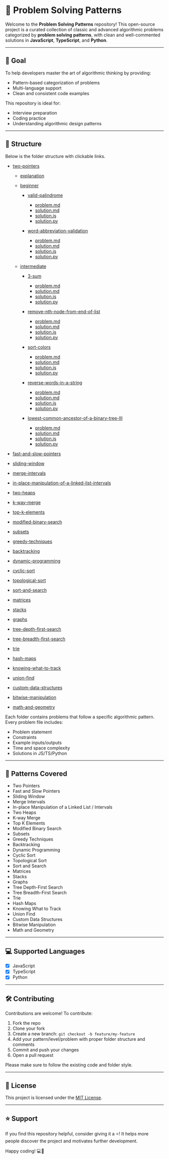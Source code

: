 # 🧠 Problem Solving Patterns

Welcome to the **Problem Solving Patterns** repository! This open-source project is a curated collection of classic and advanced algorithmic problems categorized by **problem solving patterns**, with clean and well-commented solutions in **JavaScript**, **TypeScript**, and **Python**.

---

## 🚀 Goal

To help developers master the art of algorithmic thinking by providing:

- Pattern-based categorization of problems
- Multi-language support
- Clean and consistent code examples

This repository is ideal for:

- Interview preparation
- Coding practice
- Understanding algorithmic design patterns

---

## 📁 Structure

Below is the folder structure with clickable links.

- [two-pointers](https://github.com/Abdulmoiz-Ahmer/problem-solving-patterns/tree/main/two-pointers)

  - [explanation](https://github.com/Abdulmoiz-Ahmer/problem-solving-patterns/blob/main/two-pointers/explanation.md)

  - [beginner](https://github.com/Abdulmoiz-Ahmer/problem-solving-patterns/blob/main/two-pointers/beginner)

    - [valid-palindrome](https://github.com/Abdulmoiz-Ahmer/problem-solving-patterns/blob/main/two-pointers/beginner/valid-palindrome)

      - [problem.md](https://github.com/Abdulmoiz-Ahmer/problem-solving-patterns/blob/main/two-pointers/beginner/valid-palindrome/problem.md)
      - [solution.md](https://github.com/Abdulmoiz-Ahmer/problem-solving-patterns/blob/main/two-pointers/beginner/valid-palindrome/solution.md)
      - [solution.js](https://github.com/Abdulmoiz-Ahmer/problem-solving-patterns/blob/main/two-pointers/beginner/valid-palindrome/solution.js)
      - [solution.py](https://github.com/Abdulmoiz-Ahmer/problem-solving-patterns/blob/main/two-pointers/beginner/valid-palindrome/solution.py)

    - [word-abbreviation-validation](https://github.com/Abdulmoiz-Ahmer/problem-solving-patterns/blob/main/two-pointers/beginner/word-abbreviation-validation)
      - [problem.md](https://github.com/Abdulmoiz-Ahmer/problem-solving-patterns/blob/main/two-pointers/beginner/word-abbreviation-validation/problem.md)
      - [solution.md](https://github.com/Abdulmoiz-Ahmer/problem-solving-patterns/blob/main/two-pointers/beginner/word-abbreviation-validation/solution.md)
      - [solution.js](https://github.com/Abdulmoiz-Ahmer/problem-solving-patterns/blob/main/two-pointers/beginner/word-abbreviation-validation/solution.js)
      - [solution.py](https://github.com/Abdulmoiz-Ahmer/problem-solving-patterns/blob/main/two-pointers/beginner/word-abbreviation-validation/solution.py)

  - [intermediate](https://github.com/Abdulmoiz-Ahmer/problem-solving-patterns/blob/main/two-pointers/intermediate)

    - [3-sum](https://github.com/Abdulmoiz-Ahmer/problem-solving-patterns/blob/main/two-pointers/intermediate/3-sum)

      - [problem.md](https://github.com/Abdulmoiz-Ahmer/problem-solving-patterns/blob/main/two-pointers/intermediate/3-sum/problem.md)
      - [solution.md](https://github.com/Abdulmoiz-Ahmer/problem-solving-patterns/blob/main/two-pointers/beginner/3-sum/solution.md)
      - [solution.js](https://github.com/Abdulmoiz-Ahmer/problem-solving-patterns/blob/main/two-pointers/intermediate/3-sum/solution.js)
      - [solution.py](https://github.com/Abdulmoiz-Ahmer/problem-solving-patterns/blob/main/two-pointers/intermediate/3-sum/solution.py)

    - [remove-nth-node-from-end-of-list](https://github.com/Abdulmoiz-Ahmer/problem-solving-patterns/blob/main/two-pointers/intermediate/remove-nth-node-from-end-of-list)

      - [problem.md](https://github.com/Abdulmoiz-Ahmer/problem-solving-patterns/blob/main/two-pointers/intermediate/remove-nth-node-from-end-of-list/problem.md)
      - [solution.md](https://github.com/Abdulmoiz-Ahmer/problem-solving-patterns/blob/main/two-pointers/beginner/remove-nth-node-from-end-of-list/solution.md)
      - [solution.js](https://github.com/Abdulmoiz-Ahmer/problem-solving-patterns/blob/main/two-pointers/intermediate/remove-nth-node-from-end-of-list/solution.js)
      - [solution.py](https://github.com/Abdulmoiz-Ahmer/problem-solving-patterns/blob/main/two-pointers/intermediate/remove-nth-node-from-end-of-list/solution.py)

    - [sort-colors](https://github.com/Abdulmoiz-Ahmer/problem-solving-patterns/blob/main/two-pointers/intermediate/sort-colors)

      - [problem.md](https://github.com/Abdulmoiz-Ahmer/problem-solving-patterns/blob/main/two-pointers/intermediate/sort-colors/problem.md)
      - [solution.md](https://github.com/Abdulmoiz-Ahmer/problem-solving-patterns/blob/main/two-pointers/beginner/sort-colors/solution.md)
      - [solution.js](https://github.com/Abdulmoiz-Ahmer/problem-solving-patterns/blob/main/two-pointers/intermediate/sort-colors/solution.js)
      - [solution.py](https://github.com/Abdulmoiz-Ahmer/problem-solving-patterns/blob/main/two-pointers/intermediate/sort-colors/solution.py)

    - [reverse-words-in-a-string](https://github.com/Abdulmoiz-Ahmer/problem-solving-patterns/blob/main/two-pointers/intermediate/reverse-words-in-a-string)

      - [problem.md](https://github.com/Abdulmoiz-Ahmer/problem-solving-patterns/blob/main/two-pointers/intermediate/reverse-words-in-a-string/problem.md)
      - [solution.md](https://github.com/Abdulmoiz-Ahmer/problem-solving-patterns/blob/main/two-pointers/beginner/reverse-words-in-a-string/solution.md)
      - [solution.js](https://github.com/Abdulmoiz-Ahmer/problem-solving-patterns/blob/main/two-pointers/intermediate/reverse-words-in-a-string/solution.js)
      - [solution.py](https://github.com/Abdulmoiz-Ahmer/problem-solving-patterns/blob/main/two-pointers/intermediate/reverse-words-in-a-string/solution.py)

    - [lowest-common-ancestor-of-a-binary-tree-III](https://github.com/Abdulmoiz-Ahmer/problem-solving-patterns/blob/main/two-pointers/intermediate/lowest-common-ancestor-of-a-binary-tree-III)
      - [problem.md](https://github.com/Abdulmoiz-Ahmer/problem-solving-patterns/blob/main/two-pointers/intermediate/lowest-common-ancestor-of-a-binary-tree-III/problem.md)
      - [solution.md](https://github.com/Abdulmoiz-Ahmer/problem-solving-patterns/blob/main/two-pointers/beginner/lowest-common-ancestor-of-a-binary-tree-III/solution.md)
      - [solution.js](https://github.com/Abdulmoiz-Ahmer/problem-solving-patterns/blob/main/two-pointers/intermediate/lowest-common-ancestor-of-a-binary-tree-III/solution.js)
      - [solution.py](https://github.com/Abdulmoiz-Ahmer/problem-solving-patterns/blob/main/two-pointers/intermediate/lowest-common-ancestor-of-a-binary-tree-III/solution.py)

- [fast-and-slow-pointers](https://github.com/Abdulmoiz-Ahmer/problem-solving-patterns/tree/main/fast-and-slow-pointers)
- [sliding-window](https://github.com/Abdulmoiz-Ahmer/problem-solving-patterns/tree/main/sliding-window)
- [merge-intervals](https://github.com/Abdulmoiz-Ahmer/problem-solving-patterns/tree/main/merge-intervals)
- [in-place-manipulation-of-a-linked-list-intervals](https://github.com/Abdulmoiz-Ahmer/problem-solving-patterns/tree/main/in-place-manipulation-of-a-linked-list-intervals)
- [two-heaps](https://github.com/Abdulmoiz-Ahmer/problem-solving-patterns/tree/main/two-heaps)
- [k-way-merge](https://github.com/Abdulmoiz-Ahmer/problem-solving-patterns/tree/main/k-way-merge)
- [top-k-elements](https://github.com/Abdulmoiz-Ahmer/problem-solving-patterns/tree/main/top-k-elements)
- [modified-binary-search](https://github.com/Abdulmoiz-Ahmer/problem-solving-patterns/tree/main/modified-binary-search)
- [subsets](https://github.com/Abdulmoiz-Ahmer/problem-solving-patterns/tree/main/subsets)
- [greedy-techniques](https://github.com/Abdulmoiz-Ahmer/problem-solving-patterns/tree/main/greedy-techniques)
- [backtracking](https://github.com/Abdulmoiz-Ahmer/problem-solving-patterns/tree/main/backtracking)
- [dynamic-programming](https://github.com/Abdulmoiz-Ahmer/problem-solving-patterns/tree/main/dynamic-programming)
- [cyclic-sort](https://github.com/Abdulmoiz-Ahmer/problem-solving-patterns/tree/main/cyclic-sort)
- [topological-sort](https://github.com/Abdulmoiz-Ahmer/problem-solving-patterns/tree/main/topological-sort)
- [sort-and-search](https://github.com/Abdulmoiz-Ahmer/problem-solving-patterns/tree/main/sort-and-search)
- [matrices](https://github.com/Abdulmoiz-Ahmer/problem-solving-patterns/tree/main/matrices)
- [stacks](https://github.com/Abdulmoiz-Ahmer/problem-solving-patterns/tree/main/stacks)
- [graphs](https://github.com/Abdulmoiz-Ahmer/problem-solving-patterns/tree/main/graphs)
- [tree-depth-first-search](https://github.com/Abdulmoiz-Ahmer/problem-solving-patterns/tree/main/tree-depth-first-search)
- [tree-breadth-first-search](https://github.com/Abdulmoiz-Ahmer/problem-solving-patterns/tree/main/tree-breadth-first-search)
- [trie](https://github.com/Abdulmoiz-Ahmer/problem-solving-patterns/tree/main/trie)
- [hash-maps](https://github.com/Abdulmoiz-Ahmer/problem-solving-patterns/tree/main/hash-maps)
- [knowing-what-to-track](https://github.com/Abdulmoiz-Ahmer/problem-solving-patterns/tree/main/knowing-what-to-track)
- [union-find](https://github.com/Abdulmoiz-Ahmer/problem-solving-patterns/tree/main/union-find)
- [custom-data-structures](https://github.com/Abdulmoiz-Ahmer/problem-solving-patterns/tree/main/custom-data-structures)
- [bitwise-manipulation](https://github.com/Abdulmoiz-Ahmer/problem-solving-patterns/tree/main/bitwise-manipulation)
- [math-and-geometry](https://github.com/Abdulmoiz-Ahmer/problem-solving-patterns/tree/main/math-and-geometry)

Each folder contains problems that follow a specific algorithmic pattern. Every problem file includes:

- Problem statement
- Constraints
- Example inputs/outputs
- Time and space complexity
- Solutions in JS/TS/Python

---

## 🧹 Patterns Covered

- Two Pointers
- Fast and Slow Pointers
- Sliding Window
- Merge Intervals
- In-place Manipulation of a Linked List / Intervals
- Two Heaps
- K-way Merge
- Top K Elements
- Modified Binary Search
- Subsets
- Greedy Techniques
- Backtracking
- Dynamic Programming
- Cyclic Sort
- Topological Sort
- Sort and Search
- Matrices
- Stacks
- Graphs
- Tree Depth-First Search
- Tree Breadth-First Search
- Trie
- Hash Maps
- Knowing What to Track
- Union Find
- Custom Data Structures
- Bitwise Manipulation
- Math and Geometry

---

## 💻 Supported Languages

- [x] JavaScript
- [x] TypeScript
- [x] Python

---

## 🛠️ Contributing

Contributions are welcome! To contribute:

1. Fork the repo
2. Clone your fork
3. Create a new branch: `git checkout -b feature/my-feature`
4. Add your pattern/level/problem with proper folder structure and comments
5. Commit and push your changes
6. Open a pull request

Please make sure to follow the existing code and folder style.

---

## 📜 License

This project is licensed under the [MIT License](LICENSE).

---

## ⭐️ Support

If you find this repository helpful, consider giving it a ⭐️! It helps more people discover the project and motivates further development.

Happy coding! 💻🚀
